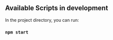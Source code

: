 
## Available Scripts in development

In the project directory, you can run:

### `npm start`






